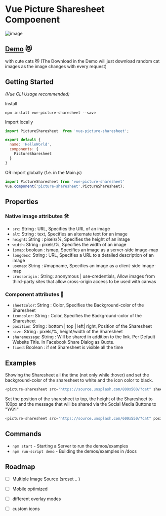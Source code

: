 # Vue Picture Sharesheet Compoenent
![image](https://thumbs.gfycat.com/KindSourHammerkop-size_restricted.gif)

## [Demo](https://onatcer.github.io/vue-picture-sharesheet/) 😻
with cute cats 😻
(The Download in the Demo will just download random cat images as the image changes with every request)

## Getting Started
*(Vue CLI Usage recommended)*

Install
```shell
npm install vue-picture-sharesheet --save
```

Import locally
```javascript
import PictureSharesheet  from 'vue-picture-sharesheet';

export default {
  name: 'HelloWorld',
  components: {
    PictureSharesheet
  }
}
```

OR import globally (f.e. in the Main.js)
```javascript
import PictureSharesheet from 'vue-picture-sharesheet'
Vue.component('picture-sharesheet',PictureSharesheet);
```



## Properties
### Native image attributes 🛠
  - `src`: String : URL, Specifies the URL of an image
  - `alt`: String : text, Specifies an alternate text for an image
  - `height`: String : pixels/%, Specifies the height of an image
  - `width`: String : pixels/%, Specifies the width of an image
  - `ismap`: boolean : ismap, Specifies an image as a server-side image-map
  - `longdesc`: String : URL, Specifies a URL to a detailed description of an image
  - `usemap`: String : #mapname, Specifies an image as a client-side image-map
  - `crossorigin` : String:  anonymous | use-credentials, Allow images from third-party sites that allow cross-origin access to be used with canvas

### Component attributes 🎨
  - `sheetcolor`: String : Color, Specifies the Background-color of the Sharesheet
  - `iconcolor`: String : Color, Specifies the Background-color of the Sharesheet
  - `position`: String : bottom | top | left| right, Position of the Sharesheet
  - `size`: String : pixels/%, height/width of the Sharesheet
  - `sharemessage`: String : Will be shared in addition to the link. Per Default Website Title. In Facebook Share Dialog as Quote.
  - `fixed`: Boolean : if set Sharesheet is visible all the time

## Examples

Showing the Sharesheet all the time (not only while :hover) and set the background-color of the sharesheet to white and the icon color to black.
```javascript
<picture-sharesheet src="https://source.unsplash.com/800x500/?cat" sheetcolor="#FFF" iconcolor="#000" fixed/>
```

Set the position of the sharesheet to top, the height of the Sharesheet to 100px and the message that will be shared via the Social Media Buttons to "YAY!"
```javascript
<picture-sharesheet src="https://source.unsplash.com/600x550/?cat" position="top" size="100px" sharemessage="YAY!"/>
```

## Commands
- `npm start` - Starting a Server to run the demos/examples
- `npm run-script demo` - Building the demos/examples in /docs

<!---
## Commands from the Boilerplate
- `npm run clean` - Remove `lib/` directory
- `npm test` - Run tests with linting and coverage results.
- `npm test:only` - Run tests without linting or coverage.
- `npm test:watch` - You can even re-run tests on file changes!
- `npm test:prod` - Run tests with minified code.
- `npm run test:examples` - Test written examples on pure JS for better understanding module usage.
- `npm run lint` - Run ESlint with airbnb-config
- `npm run cover` - Get coverage report for your code.
- `npm run build` - Babel will transpile ES6 => ES5 and minify the code.
- `npm run prepublish` - Hook for npm. Do all the checks before publishing your module.
-->
## Roadmap
- [ ] Multiple Image Source (srcset .. )
- [ ] Mobile optimized
- [ ] different overlay modes
- [ ] custom icons


